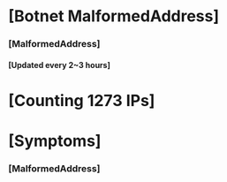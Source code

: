 # [Botnet MalformedAddress]
### [MalformedAddress]
#### [Updated every 2~3 hours]

# [Counting 1273 IPs]

# [Symptoms] 
###   [MalformedAddress]
